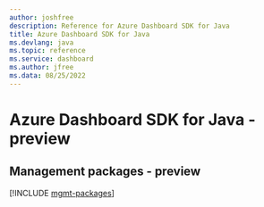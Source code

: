 ```yaml
---
author: joshfree
description: Reference for Azure Dashboard SDK for Java
title: Azure Dashboard SDK for Java
ms.devlang: java
ms.topic: reference
ms.service: dashboard
ms.author: jfree
ms.data: 08/25/2022
---
```

# Azure Dashboard SDK for Java - preview

## Management packages - preview
[!INCLUDE [mgmt-packages](dashboard-mgmt-index.md)]